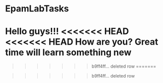 # EpamLabTasks
Hello guys!!!
<<<<<<< HEAD
<<<<<<< HEAD
How are you?
Great time will learn something new
=======

>>>>>>> b9ff4ff... deleted row
=======

>>>>>>> b9ff4ff... deleted row

